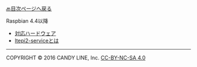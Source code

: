 [🔙目次ページへ戻る](README.md)

Raspbian 4.4以降

* [対応ハードウェア](対応ハードウェア.md)
* [ltepi2-serviceとは](ltepi2-serviceとは.md)

---
COPYRIGHT © 2016 CANDY LINE, Inc. [CC-BY-NC-SA 4.0](https://creativecommons.org/licenses/by-nc-sa/4.0/)
